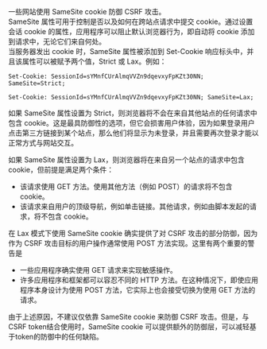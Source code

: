 一些网站使用 SameSite cookie 防御 CSRF 攻击。<br />SameSite 属性可用于控制是否以及如何在跨站点请求中提交 cookie。通过设置会话 cookie 的属性，应用程序可以阻止默认浏览器行为，即自动将 cookie 添加到请求中，无论它们来自何处。<br />当服务器发出 cookie 时，SameSite 属性被添加到 Set-Cookie 响应标头中，并且该属性可以被赋予两个值，Strict 或 Lax。例如：
```
Set-Cookie: SessionId=sYMnfCUrAlmqVVZn9dqevxyFpKZt30NN; SameSite=Strict;
```
```
Set-Cookie: SessionId=sYMnfCUrAlmqVVZn9dqevxyFpKZt30NN; SameSite=Lax;
```
如果 SameSite 属性设置为 Strict，则浏览器将不会在来自其他站点的任何请求中包含 cookie。这是最具防御性的选项，但它会损害用户体验，因为如果登录用户点击第三方链接到某个站点，那么他们将显示为未登录，并且需要再次登录才能以正常方式与网站交互。

如果 SameSite 属性设置为 Lax，则浏览器将在来自另一个站点的请求中包含 cookie，但前提是满足两个条件：

- 该请求使用 GET 方法。使用其他方法（例如 POST）的请求将不包含 cookie。
- 该请求来自用户的顶级导航，例如单击链接。其他请求，例如由脚本发起的请求，将不包含 cookie。

在 Lax 模式下使用 SameSite cookie 确实提供了对 CSRF 攻击的部分防御，因为作为 CSRF 攻击目标的用户操作通常使用 POST 方法实现。这里有两个重要的警告是

- 一些应用程序确实使用 GET 请求来实现敏感操作。
- 许多应用程序和框架都可以容忍不同的 HTTP 方法。在这种情况下，即使应用程序本身设计为使用 POST 方法，它实际上也会接受切换为使用 GET 方法的请求。

由于上述原因，不建议仅依靠 SameSite cookie 来防御 CSRF 攻击。但是，与 CSRF token结合使用时，SameSite cookie 可以提供额外的防御层，可以减轻基于token的防御中的任何缺陷。

